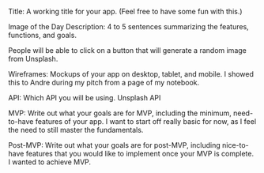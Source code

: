 Title: A working title for your app. (Feel free to have some fun with this.)

Image of the Day
Description: 4 to 5 sentences summarizing the features, functions, and goals.

People will be able to click on a button that will generate a random image from Unsplash.

Wireframes: Mockups of your app on desktop, tablet, and mobile.
I showed this to Andre during my pitch from a page of my notebook.

API: Which API you will be using.
Unsplash API

MVP: Write out what your goals are for MVP, including the minimum, need-to-have features of your app.
I want to start off really basic for now, as I feel the need to still master the fundamentals. 

Post-MVP: Write out what your goals are for post-MVP, including nice-to-have features that you would like to implement once your MVP is complete.
I wanted to achieve MVP.
